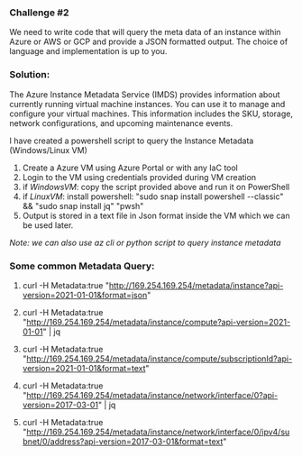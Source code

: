 ### Challenge #2
We need to write code that will query the meta data of an instance within Azure or AWS or GCP and provide a JSON formatted output. The choice of language and implementation is up to you.

### Solution:
The Azure Instance Metadata Service (IMDS) provides information about currently running virtual machine instances. You can use it to manage and configure your virtual machines. This information includes the SKU, storage, network configurations, and upcoming maintenance events.

I have created a powershell script to query the Instance Metadata (Windows/Linux VM)
1. Create a Azure VM using Azure Portal or with any IaC tool
2. Login to the VM using credentials provided during VM creation
3. if _WindowsVM_: copy the script provided above and run it on PowerShell
4. if _LinuxVM_: install powershell: 
                 "sudo snap install powershell --classic" && "sudo snap install jq"
                 "pwsh"
5. Output is stored in a text file in Json format inside the VM which we can be used later.

_Note: we can also use az cli or python script to query instance metadata_


### Some common Metadata Query:
1. curl -H Metadata:true "http://169.254.169.254/metadata/instance?api-version=2021-01-01&format=json"
2. curl -H Metadata:true "http://169.254.169.254/metadata/instance/compute?api-version=2021-01-01" | jq
3. curl -H Metadata:true "http://169.254.169.254/metadata/instance/compute/subscriptionId?api-version=2021-01-01&format=text"

4. curl -H Metadata:true "http://169.254.169.254/metadata/instance/network/interface/0?api-version=2017-03-01" | jq
5. curl -H Metadata:true "http://169.254.169.254/metadata/instance/network/interface/0/ipv4/subnet/0/address?api-version=2017-03-01&format=text"
